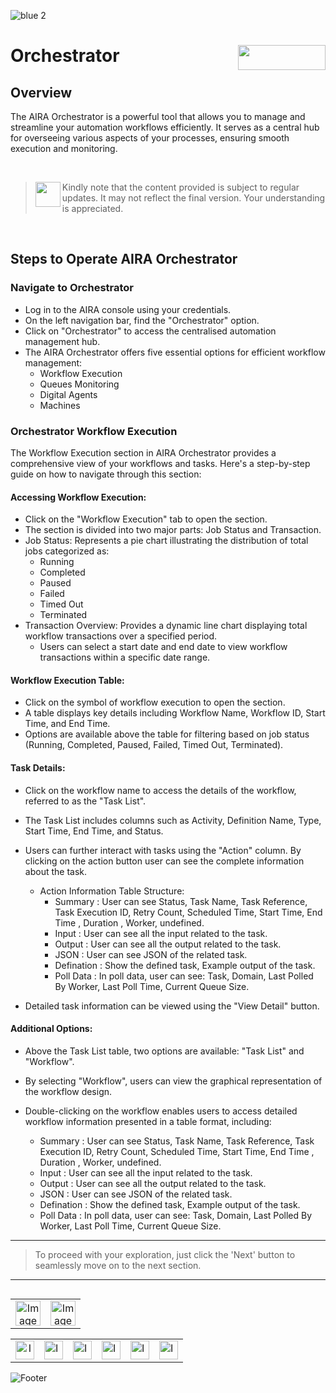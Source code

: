 ![blue 2](https://github.com/airacommunity/AIRA-User-Guide/assets/153823636/d8d04150-3b32-4b48-8485-07dc3c67fbaa)
# Orchestrator <img align="right" width="140" height="40" src="https://github.com/airacommunity/AIRA-User-Guide-Images/blob/main/ARIA%20Logo%202.png?raw=true">

## Overview

The AIRA Orchestrator is a powerful tool that allows you to manage and streamline your automation workflows efficiently. It serves as a central hub for overseeing various aspects of your processes, ensuring smooth execution and monitoring.

<br>

> <img align="left" width="40" height="40" src="https://github.com/airacommunity/AIRA-User-Guide-Images/blob/main/Icon-Warning.png?raw=true"> Kindly note that the content provided is subject to regular updates. It may not reflect the final version. Your understanding is appreciated.

<br>

## Steps to Operate AIRA Orchestrator

### Navigate to Orchestrator
- Log in to the AIRA console using your credentials.
- On the left navigation bar, find the "Orchestrator" option.
- Click on "Orchestrator" to access the centralised automation management hub.
- The AIRA Orchestrator offers five essential options for efficient workflow management:
  - Workflow Execution
  - Queues Monitoring
  - Digital Agents
  - Machines

### Orchestrator Workflow Execution

The Workflow Execution section in AIRA Orchestrator provides a comprehensive view of your workflows and tasks. Here's a step-by-step guide on how to navigate through this section:

#### Accessing Workflow Execution:

- Click on the "Workflow Execution" tab to open the section.
- The section is divided into two major parts: Job Status and Transaction.
-  Job Status: Represents a pie chart illustrating the distribution of total jobs categorized as:
    - Running
    - Completed
    - Paused
    - Failed
    - Timed Out
    - Terminated
- Transaction Overview: Provides a dynamic line chart displaying total workflow transactions over a specified period.
  - Users can select a start date and end date to view workflow transactions within a specific date range.

#### Workflow Execution Table:

- Click on the symbol of workflow execution to open the section.
- A table displays key details including Workflow Name, Workflow ID, Start Time, and End Time.
- Options are available above the table for filtering based on job status (Running, Completed, Paused, Failed, Timed Out, Terminated).

#### Task Details:

- Click on the workflow name to access the details of the workflow, referred to as the "Task List".
- The Task List includes columns such as Activity, Definition Name, Type, Start Time, End Time, and Status.
- Users can further interact with tasks using the "Action" column. By clicking on the action button user can see the complete information about the task.
    - Action Information Table Structure:
        - Summary : User can see Status, Task Name, Task Reference, Task Execution ID, Retry Count, Scheduled Time, Start Time, End Time , Duration , Worker, undefined.
        - Input : User can see all the input related to the task.
        - Output : User can see all the output related to the task.
        - JSON : User can see JSON of the related task.
        - Defination : Show the defined task, Example output of the task.
        - Poll Data : In poll data, user can see: Task, Domain, Last Polled By Worker, Last Poll Time, Current Queue Size.

- Detailed task information can be viewed using the "View Detail" button.

#### Additional Options:

- Above the Task List table, two options are available: "Task List" and "Workflow".
- By selecting "Workflow", users can view the graphical representation of the workflow design.
- Double-clicking on the workflow enables users to access detailed workflow information presented in a table format, including:

  - Summary : User can see Status, Task Name, Task Reference, Task Execution ID, Retry Count, Scheduled Time, Start Time, End Time , Duration , Worker, undefined.
  - Input : User can see all the input related to the task.
  - Output : User can see all the output related to the task.
  - JSON : User can see JSON of the related task.
  - Defination : Show the defined task, Example output of the task.
  - Poll Data : In poll data, user can see: Task, Domain, Last Polled By Worker, Last Poll Time, Current Queue Size.

----

> To proceed with your exploration, just click the 'Next' button to seamlessly move on to the next section.

----

<table align="right" border="0">
    <tr>
      <td align="center"><a href="https://github.com/airacommunity/AIRA-User-Guide/blob/main/K.%20Models.md"><img src="https://github.com/airacommunity/AIRA-User-Guide-Images/blob/main/icon-previous.png" alt="Image 5" width="40" height="40"></a></td>
      <td align="center"><a href="https://github.com/airacommunity/AIRA-User-Guide/blob/main/M.%20Reports.md"><img src="https://github.com/airacommunity/AIRA-User-Guide-Images/blob/main/icon-next.png" alt="Image 5" width="40" height="40"></a></td>
    </tr>
</table>

<br>
<br>
<br>

<table border="0" align="center">
  <tr>
    <td align="center"><a href="https://aira.fr/"><img src="https://github.com/airacommunity/AIRA-User-Guide-Images/blob/main/icon-website.png?raw=true" alt="Image 5" width="30" height="30"></a></td>
    <td><a href="https://www.linkedin.com/company/aira-rpa/"><img src="https://github.com/airacommunity/AIRA-User-Guide-Images/blob/main/icon%20-%20linkedin.png?raw=true" alt="Image 1" width="30" height="30"></a></td>
    <td><a href="https://www.instagram.com/connect_aira/"><img src="https://github.com/airacommunity/AIRA-User-Guide-Images/blob/main/icon-instagram.png?raw=true" alt="Image 2" width="30" height="30"></a></td>
    <td><a href="https://www.youtube.com/channel/UCHHCcwQrx-_19sAhu-2R4ww"><img src="https://github.com/airacommunity/AIRA-User-Guide-Images/blob/main/icon%20-%20youtube.png?raw=true" alt="Image 3" width="30" height="30"></a></td>
    <td><a href="https://twitter.com/Aira_RPA"><img src="https://github.com/airacommunity/AIRA-User-Guide-Images/blob/main/icon%20-%20twitter.png?raw=true" alt="Image 4" width="30" height="30"></a></td>
    <td><a href="mailto:connect@aira.fr"><img src="https://github.com/airacommunity/AIRA-User-Guide-Images/blob/main/icon%20-%20gmail.png?raw=true" alt="Image 6" width="30" height="30"></a></td>
  </tr>
</table>


![Footer](https://github.com/airacommunity/AIRA-User-Guide/assets/153823636/6bb25f04-ad9c-476c-b653-c3c1dac1a868)
